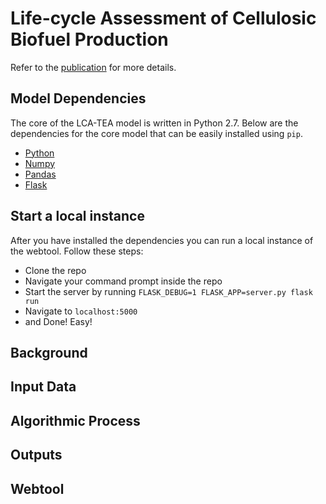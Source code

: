 # Life-cycle Assessment of Cellulosic Biofuel Production

Refer to the [publication](http://pubs.acs.org/doi/abs/10.1021/acssuschemeng.7b02116) for more details.

## Model Dependencies

The core of the LCA-TEA model is written in Python 2.7. Below are the dependencies for the core model that can be easily installed using `pip`.

- [Python](https://www.python.org/download/releases/2.7/)
- [Numpy](https://docs.scipy.org/doc/numpy-1.10.1/user/install.html)
- [Pandas](http://pandas.pydata.org/pandas-docs/stable/install.html)
- [Flask](http://flask.pocoo.org/docs/0.12/installation/)

## Start a local instance
After you have installed the dependencies you can run a local instance of the webtool. Follow these steps:
- Clone the repo
- Navigate your command prompt inside the repo
- Start the server by running `FLASK_DEBUG=1 FLASK_APP=server.py flask run`
- Navigate to `localhost:5000`
- and Done! Easy!




## Background



## Input Data



## Algorithmic Process



## Outputs



## Webtool

